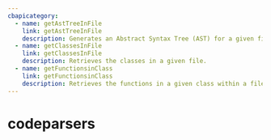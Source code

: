 ```yaml
---
cbapicategory:
  - name: getAstTreeInFile
    link: getAstTreeInFile
    description: Generates an Abstract Syntax Tree (AST) for a given file.
  - name: getClassesInFile
    link: getClassesInFile
    description: Retrieves the classes in a given file.
  - name: getFunctionsinClass
    link: getFunctionsinClass
    description: Retrieves the functions in a given class within a file.
---
```

# codeparsers
<CBAPICategory />
